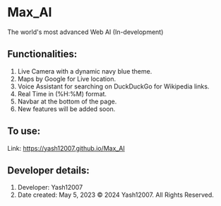 # Max_AI
The world's most advanced Web AI (In-development)
## Functionalities:
1. Live Camera with a dynamic navy blue theme.
2. Maps by Google for Live location.
3. Voice Assistant for searching on DuckDuckGo for Wikipedia links.
4. Real Time in (%H:%M) format.
5. Navbar at the bottom of the page.
6. New features will be added soon.
## To use:
Link: https://yash12007.github.io/Max_AI
## Developer details:
1. Developer: Yash12007
2. Date created: May 5, 2023
&copy; 2024 Yash12007. All Rights Reserved.
